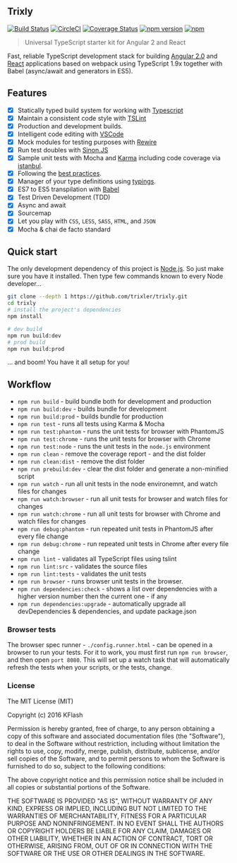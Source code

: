 ## Trixly

[![Build Status](https://travis-ci.org/trixler/trixly.svg?branch=master)](https://travis-ci.org/trixler/trixly)
[![CircleCI](https://circleci.com/gh/trixler/trixly.svg?style=svg)](https://circleci.com/gh/trixler/trixly)
[![Coverage Status](https://coveralls.io/repos/github/trixler/trixly/badge.svg?branch=master)](https://coveralls.io/github/trixler/trixly?branch=master)
[![npm version](https://badge.fury.io/js/trixly.svg)](https://badge.fury.io/js/trixly)
[![npm](https://img.shields.io/npm/l/express.svg?style=flat-square)](https://github.com/trixler/trixly/blob/master/LICENSE.md)

> Universal TypeScript starter kit for Angular 2 and React

Fast, reliable TypeScript development stack for building [Angular 2.0](https://angularjs.org/) and [React](https://github.com/facebook/react) applications
based on webpack using TypeScript 1.9x together with Babel (async/await and generators in ES5).

## Features

- [x] Statically typed build system for working with [Typescript](https://www.typescriptlang.org/)
- [x] Maintain a consistent code style with [TSLint](https://palantir.github.io/tslint/)
- [x] Production and development builds.
- [x] Intelligent code editing with [VSCode](https://code.visualstudio.com/)
- [x] Mock modules for testing purposes with [Rewire](https://github.com/speedskater/babel-plugin-rewire)
- [x] Run test doubles with [Sinon.JS](http://sinonjs.org/)
- [x] Sample unit tests with Mocha and [Karma](http://karma-runner.github.io/0.13/index.html) including code coverage via [istanbul](https://gotwarlost.github.io/istanbul/).
- [x] Following the [best practices](https://angular.io/styleguide).
- [x] Manager of your type definitions using [typings](https://github.com/typings/typings).
- [x] ES7 to ES5 transpilation with [Babel](http://babeljs.io/)
- [x] Test Driven Development (TDD)
- [x] Async and await
- [x] Sourcemap
- [x] Let you play with `CSS`, `LESS`, `SASS`, `HTML`, and `JSON`
- [x] Mocha & chai de facto standard

## Quick start

The only development dependency of this project is [Node.js](https://nodejs.org/en/). So just make sure you have it installed. Then
type few commands known to every Node developer...

```bash
git clone --depth 1 https://github.com/trixler/trixly.git
cd trixly
# install the project's dependencies
npm install

# dev build
npm run build:dev
# prod build
npm run build:prod
```
... and boom! You have it all setup for you!

## Workflow

* `npm run build` - build bundle both for development and production
* `npm run build:dev` -  builds bundle for development
* `npm run build:prod` - builds bundle for production
* `npm run test` - runs all tests using Karma & Mocha
* `npm run test:phantom` - runs the unit tests for browser with PhantomJS
* `npm run test:chrome` - runs the unit tests for browser with Chrome
* `npm run test:node` - runs the unit tests in the `node.js` environment
* `npm run clean` - remove the coverage report - and the dist folder
* `npm run clean:dist` - remove the dist folder
* `npm run prebuild:dev` - clear the dist folder and generate a non-minified script
* `npm run watch` - run all unit tests in the node environemnt, and watch files for changes
* `npm run watch:browser` - run all unit tests for browser and watch files for changes
* `npm run watch:chrome` - run all unit tests for browser with Chrome and watch files for changes
* `npm run debug:phantom` - run repeated unit tests in PhantomJS after every file change
* `npm run debug:chrome` - run repeated unit tests in Chrome after every file change
* `npm run lint` - validates all TypeScript files using tslint
* `npm run lint:src` - validates the source files
* `npm run lint:tests` - validates the unit tests
* `npm run browser` - runs browser unit tests in the browser.
* `npm run dependencies:check` - shows a list over dependencies with a higher version number then the current one - if any
* `npm run dependencies:upgrade` - automatically upgrade all devDependencies & dependencies, and update package.json

### Browser tests

The browser spec runner - `./config.runner.html` - can be opened in a browser to run your tests. For it to work, you must first run `npm run browser`, and then
open `port 8080`. This will set up a watch task that will automatically refresh the tests when your scripts, or the tests, change.

### License

The MIT License (MIT)

Copyright (c) 2016 KFlash

Permission is hereby granted, free of charge, to any person obtaining a copy of this software and associated documentation files (the "Software"), to deal in the
Software without restriction, including without limitation the rights to use, copy, modify, merge, publish, distribute, sublicense, and/or sell copies of the Software,
and to permit persons to whom the Software is furnished to do so, subject to the following conditions:

The above copyright notice and this permission notice shall be included in all copies or substantial portions of the Software.

THE SOFTWARE IS PROVIDED "AS IS", WITHOUT WARRANTY OF ANY KIND, EXPRESS OR IMPLIED, INCLUDING BUT NOT LIMITED TO THE WARRANTIES OF MERCHANTABILITY, FITNESS FOR A
PARTICULAR PURPOSE AND NONINFRINGEMENT. IN NO EVENT SHALL THE AUTHORS OR COPYRIGHT HOLDERS BE LIABLE FOR ANY CLAIM, DAMAGES OR OTHER LIABILITY, WHETHER IN AN ACTION
OF CONTRACT, TORT OR OTHERWISE, ARISING FROM, OUT OF OR IN CONNECTION WITH THE SOFTWARE OR THE USE OR OTHER DEALINGS IN THE SOFTWARE.